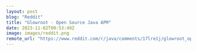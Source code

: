 ```yaml
---
layout: post
blog: "Reddit"
title: "Glowroot - Open Source Java APM"
date: 2023-11-02T00:53:49Z
image: images/reddit.png
remote_url: "https://www.reddit.com/r/java/comments/17lre1j/glowroot_open_source_java_apm/"
---
```

